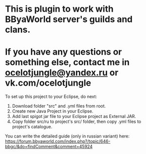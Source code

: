 # This is plugin to work with BByaWorld server's guilds and clans.
# If you have any questions or something else, contact me in ocelotjungle@yandex.ru or vk.com/ocelotjungle
To set up this project to your Eclipse, do next:

1. Download folder "src" and .yml files from root.
2. Create new Java Project in your Eclipse.
3. Add last spigot jar file to your Eclipse project as External JAR.
4. Copy folder src/ru to project's src/ folder, then copy .yml files to project's catalogue.

You can write the detailed guide (only in russian variant) here:
https://forum.bbyaworld.com/index.php?/topic/646-bbgc/&do=findComment&comment=45924